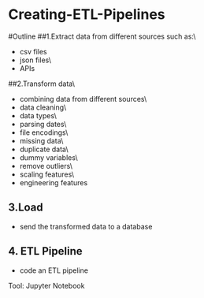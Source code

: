 # Creating-ETL-Pipelines
#Outline
##1.Extract data from different sources such as:\
* csv files
* json files\
* APIs

##2.Transform data\
* combining data from different sources\
* data cleaning\
* data types\
* parsing dates\
* file encodings\
* missing data\
* duplicate data\
* dummy variables\
* remove outliers\
* scaling features\
* engineering features
 
## 3.Load
* send the transformed data to a database

## 4. ETL Pipeline
* code an ETL pipeline

Tool: Jupyter Notebook

